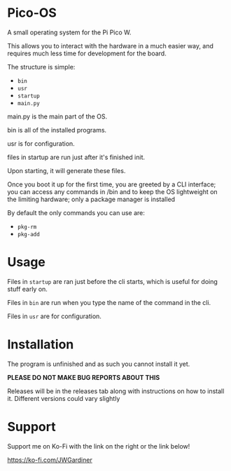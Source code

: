 # Pico-OS
A small operating system for the Pi Pico W.

This allows you to interact with the hardware in a much easier way, and requires much less time for development for the board.

The structure is simple:

- `bin` 
- `usr`
- `startup` 
- `main.py` 

main.py is the main part of the OS.

bin is all of the installed programs.

usr is for configuration.

files in startup are run just after it's finished init.

Upon starting, it will generate these files.

Once you boot it up for the first time, you are greeted by a CLI interface; you can access any commands in /bin and to keep the OS lightweight on the limiting hardware; only a package manager is installed

By default the only commands you can use are:

- `pkg-rm`
- `pkg-add`

# Usage

Files in `startup` are ran just before the cli starts, which is useful for doing stuff early on.

Files in `bin` are run when you type the name of the command in the cli.

Files in `usr` are for configuration.

# Installation

The program is unfinished and as such you cannot install it yet.

**PLEASE DO NOT MAKE BUG REPORTS ABOUT THIS**

Releases will be in the releases tab along with instructions on how to install it. Different versions could vary slightly

# Support

Support me on Ko-Fi with the link on the right or the link below!

https://ko-fi.com/JWGardiner
